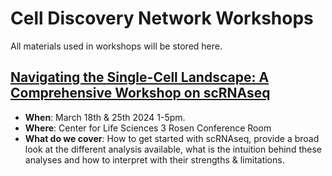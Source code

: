 # Cell Discovery Network Workshops

All materials used in workshops will be stored here.

## [Navigating the Single-Cell Landscape: A Comprehensive Workshop on scRNAseq](https://github.com/CellDiscoveryNetwork/workshops/blob/main/navigating-the-single-cell-landscape-a-comprehensive-workshop-on-scrnaseq/README.md)
- **When**: March 18th & 25th 2024 1-5pm.
- **Where**: Center for Life Sciences 3 Rosen Conference Room
- **What do we cover**: How to get started with scRNAseq, provide a broad look at the different analysis available, what is the intuition behind these analyses and how to interpret with their strengths & limitations. 
